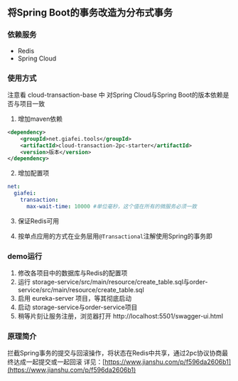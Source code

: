 ## 将Spring Boot的事务改造为分布式事务

### 依赖服务
- Redis
- Spring Cloud

### 使用方式
注意看 cloud-transaction-base 中 对Spring Cloud与Spring Boot的版本依赖是否与项目一致

1. 增加maven依赖
```xml
<dependency>
    <groupId>net.giafei.tools</groupId>
    <artifactId>cloud-transaction-2pc-starter</artifactId>
    <version>版本</version>
</dependency>
```

2. 增加配置项
```yaml
net:
  giafei:
    transaction:
      max-wait-time: 10000 #单位毫秒，这个值在所有的微服务必须一致
```

3. 保证Redis可用

4. 按单点应用的方式在业务层用`@Transactional`注解使用Spring的事务即

### demo运行
1. 修改各项目中的数据库与Redis的配置项
2. 运行 storage-service/src/main/resource/create_table.sql与order-service/src/main/resource/create_table.sql
3. 启用 eureka-server 项目，等其彻底启动
4. 启动 storage-service与order-service项目
5. 稍等片刻让服务注册，浏览器打开 http://localhost:5501/swagger-ui.html

### 原理简介
拦截Spring事务的提交与回滚操作，将状态在Redis中共享，通过2pc协议协商最终达成一起提交或一起回滚
详见：[https://www.jianshu.com/p/f596da2606b1](https://www.jianshu.com/p/f596da2606b1)

